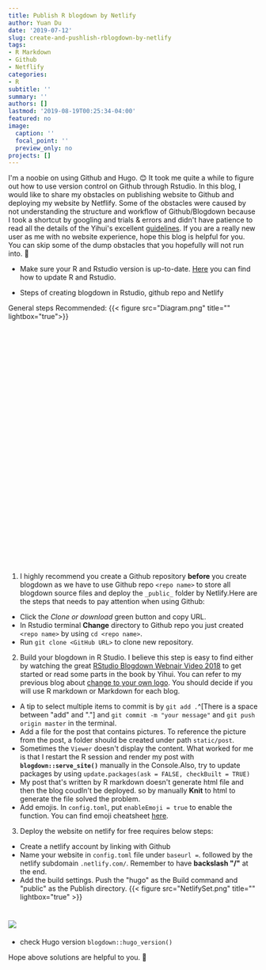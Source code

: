 ```yaml
---
title: Publish R blogdown by Netlify
author: Yuan Du
date: '2019-07-12'
slug: create-and-pushlish-rblogdown-by-netlify
tags:
- R Markdown
- Github
- Netflify
categories: 
- R
subtitle: ''
summary: ''
authors: []
lastmod: '2019-08-19T00:25:34-04:00'
featured: no
image:
  caption: ''
  focal_point: ''
  preview_only: no
projects: []
---
```

I'm a noobie on using Github and Hugo. :blush: It took me quite a while to figure out how to use version control on Github through Rstudio. In this blog, I would like to share my obstacles on publishing website to Github and deploying my website by Netflify. Some of the obstacles were caused by not understanding the structure and workflow of Github/Blogdown because I took a shortcut by googling and trials & errors and didn't have patience to read all the details of the Yihui's excellent [guidelines](https://bookdown.org/yihui/blogdown/). If you are a really new user as me with no website experience, hope this blog is helpful for you. You can skip some of the dump obstacles that you hopefully will not run into. :pray:


- Make sure your R and Rstudio version is up-to-date. [Here](https://bootstrappers.umassmed.edu/bootstrappers-courses/courses/rCourse/Additional_Resources/Updating_R.html) you can find how to update R and Rstudio.

- Steps of creating blogdown in Rstudio, github repo and Netlify

General steps Recommended:
{{< figure src="Diagram.png" title="" lightbox="true">}}
<!--html_preserve--><div id="htmlwidget-328d27bb0c4804188f47" style="width:672px;height:480px;" class="grViz html-widget"></div>
<script type="application/json" data-for="htmlwidget-328d27bb0c4804188f47">{"x":{"diagram":"digraph {\ngraph [layout = dot, rankdir = LR]\n\n# define the global styles of the nodes. We can override these in box if we wish\nnode [shape = rectangle, style = filled, fillcolor = Linen]\nFirst [label =  \"1. \n Create \n Github Repository\"]\nSecond [label = \"2. \n Create R blogdown \n in R Studio\"]\nThird [label= \"3. \n Deploy the web \n by Netlify\"]\n\n# edge definitions with the node IDs\nFirst -> Second -> Third\n}","config":{"engine":"dot","options":null}},"evals":[],"jsHooks":[]}</script><!--/html_preserve-->

1. I highly recommend you create a Github repository **before** you create blogdown as we have to use Github repo `<repo name>` to store all blogdown source files and deploy the `_public_` folder by Netlify.Here are the steps that needs to pay attention when using Github:

  + Click the _Clone or download_ green button and copy URL.
  + In Rstudio terminal **Change** directory to Github repo you just created `<repo name>` by using `cd <repo name>`.
  + Run `git clone <GitHub URL>` to clone new repository.
  
2. Build your blogdown in R Studio. I believe this step is easy to find either by watching the great [RStudio Blogdown Webnair Video 2018](https://resources.rstudio.com/wistia-rstudio-conf-2018-2/create-and-maintain-websites-with-r-markdown-and-blogdown-yihui-xie-2) to get started or read some parts in the book by Yihui. You can refer to my previous blog about [change to your own logo](https://yuandu.netlify.com/2019/07/07/create-your-own-logo/). You should decide if you will use R markdown or Markdown for each blog.
  + A tip to select multiple items to commit is by `git add .`^[There is a space between "add" and "."] and `git commit -m "your message"` and `git push origin master` in the terminal.
  + Add a file for the post that contains pictures. To reference the picture from the post, a folder should be created under path `static/post`.
  + Sometimes the `Viewer` doesn't display the content. What worked for me is that I restart the R session and render my post with **`blogdown::serve_site()`** manually in the Console.Also, try to update packages by using `update.packages(ask = FALSE, checkBuilt = TRUE)`
  + My post that's written by R markdown doesn't generate html file and then the blog coudln't be deployed. so by manually **Knit** to html to generate the file solved the problem.
  + Add emojis. In `config.toml`, put `enableEmoji = true` to enable the function. You can find emoji cheatsheet [here](https://www.webfx.com/tools/emoji-cheat-sheet/).
  
3. Deploy the website on netlify for free requires below steps:
  + Create a netlify account by linking with Github
  + Name your website in `config.toml` file under `baseurl =`. followed by the netlify subdomain `.netlify.com/`. Remember to have **backslash "/"** at the end. 
  + Add the build settings. Push the "hugo" as the Build command and "public" as the Publish directory.
  {{< figure src="NetlifySet.png" title="" lightbox="true" >}}
#  ![](/post/2019-07-12-create-and-pushlish-rblogdown-by-netlify_files/NetlifySet.#png)
  + check Hugo version `blogdown::hugo_version()`

Hope above solutions are helpful to you. :beers:
